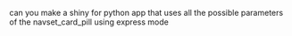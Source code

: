 can you make a shiny for python app that uses all the possible parameters of the navset_card_pill using express mode